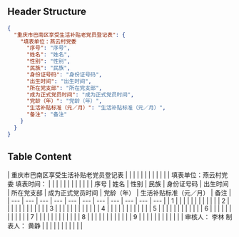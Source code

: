 ## Header Structure
```json
{
  "重庆市巴南区享受生活补贴老党员登记表": {
    "填表单位：燕云村党委                                                                                                                 填表时间：": {
      "序号": "序号",
      "姓名": "姓名",
      "性别": "性别",
      "民族": "民族",
      "身份证号码": "身份证号码",
      "出生时间": "出生时间",
      "所在党支部": "所在党支部",
      "成为正式党员时间": "成为正式党员时间",
      "党龄（年）": "党龄（年）",
      "生活补贴标准（元／月）": "生活补贴标准（元／月）",
      "备注": "备注"
    }
  }
}
```

## Table Content

| 重庆市巴南区享受生活补贴老党员登记表 |  |  |  |  |  |  |  |  |  |  |
| 填表单位：燕云村党委                                                                                                                 填表时间： |  |  |  |  |  |  |  |  |  |  |
| 序号 | 姓名 | 性别 | 民族 | 身份证号码 | 出生时间 | 所在党支部 | 成为正式党员时间 | 党龄（年） | 生活补贴标准（元／月） | 备注 |
| --- | --- | --- | --- | --- | --- | --- | --- | --- | --- | --- |
| 1 |  |  |  |  |  |  |  |  |  |  |
| 2 |  |  |  |  |  |  |  |  |  |  |
| 3 |  |  |  |  |  |  |  |  |  |  |
| 4 |  |  |  |  |  |  |  |  |  |  |
| 5 |  |  |  |  |  |  |  |  |  |  |
| 6 |  |  |  |  |  |  |  |  |  |  |
| 7 |  |  |  |  |  |  |  |  |  |  |
| 8 |  |  |  |  |  |  |  |  |  |  |
| 9 |  |  |  |  |  |  |  |  |  |  |
| 审核人：  李林                                                                                制表人： 黄静 |  |  |  |  |  |  |  |  |  |  |